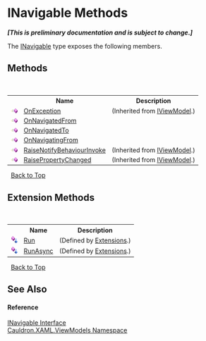 # INavigable Methods
 _**\[This is preliminary documentation and is subject to change.\]**_

The <a href="T_Cauldron_XAML_ViewModels_INavigable">INavigable</a> type exposes the following members.


## Methods
&nbsp;<table><tr><th></th><th>Name</th><th>Description</th></tr><tr><td>![Public method](media/pubmethod.gif "Public method")</td><td><a href="M_Cauldron_XAML_ViewModels_IViewModel_OnException">OnException</a></td><td> (Inherited from <a href="T_Cauldron_XAML_ViewModels_IViewModel">IViewModel</a>.)</td></tr><tr><td>![Public method](media/pubmethod.gif "Public method")</td><td><a href="M_Cauldron_XAML_ViewModels_INavigable_OnNavigatedFrom">OnNavigatedFrom</a></td><td /></tr><tr><td>![Public method](media/pubmethod.gif "Public method")</td><td><a href="M_Cauldron_XAML_ViewModels_INavigable_OnNavigatedTo">OnNavigatedTo</a></td><td /></tr><tr><td>![Public method](media/pubmethod.gif "Public method")</td><td><a href="M_Cauldron_XAML_ViewModels_INavigable_OnNavigatingFrom">OnNavigatingFrom</a></td><td /></tr><tr><td>![Public method](media/pubmethod.gif "Public method")</td><td><a href="M_Cauldron_XAML_ViewModels_IViewModel_RaiseNotifyBehaviourInvoke">RaiseNotifyBehaviourInvoke</a></td><td> (Inherited from <a href="T_Cauldron_XAML_ViewModels_IViewModel">IViewModel</a>.)</td></tr><tr><td>![Public method](media/pubmethod.gif "Public method")</td><td><a href="M_Cauldron_XAML_ViewModels_IViewModel_RaisePropertyChanged">RaisePropertyChanged</a></td><td> (Inherited from <a href="T_Cauldron_XAML_ViewModels_IViewModel">IViewModel</a>.)</td></tr></table>&nbsp;
<a href="#inavigable-methods">Back to Top</a>

## Extension Methods
&nbsp;<table><tr><th></th><th>Name</th><th>Description</th></tr><tr><td>![Public Extension Method](media/pubextension.gif "Public Extension Method")</td><td><a href="M_Cauldron_XAML_Extensions_Run">Run</a></td><td> (Defined by <a href="T_Cauldron_XAML_Extensions">Extensions</a>.)</td></tr><tr><td>![Public Extension Method](media/pubextension.gif "Public Extension Method")</td><td><a href="M_Cauldron_XAML_Extensions_RunAsync">RunAsync</a></td><td> (Defined by <a href="T_Cauldron_XAML_Extensions">Extensions</a>.)</td></tr></table>&nbsp;
<a href="#inavigable-methods">Back to Top</a>

## See Also


#### Reference
<a href="T_Cauldron_XAML_ViewModels_INavigable">INavigable Interface</a><br /><a href="N_Cauldron_XAML_ViewModels">Cauldron.XAML.ViewModels Namespace</a><br />